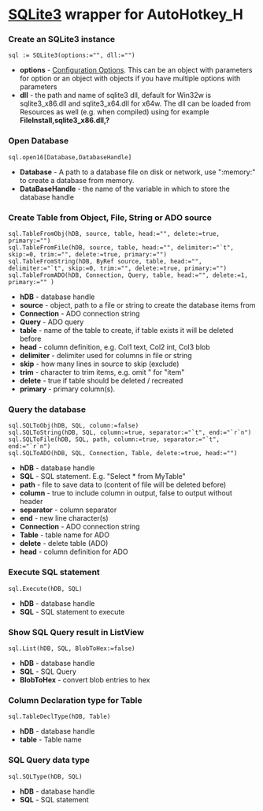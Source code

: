 # [SQLite3](https://www.sqlite.org) wrapper for AutoHotkey_H

### Create an SQLite3 instance
``` AutoHotkey
sql := SQLite3(options:="", dll:="")
```
* **options**  -  [Configuration Options](https://www.sqlite.org/c3ref/c_config_covering_index_scan.html). This can be an object with parameters for option or an object with objects if you have multiple options with parameters
* **dll** - the path and name of sqlite3 dll, default for Win32w is sqlite3_x86.dll and sqlite3_x64.dll for x64w. The dll can be loaded from Resources as well (e.g. when compiled) using for example **FileInstall,sqlite3_x86.dll,?**

### Open Database
``` AutoHotkey
sql.open16[Database,DatabaseHandle]
```
* **Database** - A path to a database file on disk or network, use ":memory:" to create a database from memory.
* **DataBaseHandle** - the name of the variable in which to store the database handle

### Create Table from Object, File, String or ADO source
``` AutoHotkey
sql.TableFromObj(hDB, source, table, head:="", delete:=true, primary:="")
sql.TableFromFile(hDB, source, table, head:="", delimiter:="`t", skip:=0, trim:="", delete:=true, primary:="")
sql.TableFromString(hDB, ByRef source, table, head:="", delimiter:="`t", skip:=0, trim:="", delete:=true, primary:="")
sql.TableFromADO(hDB, Connection, Query, table, head:="", delete:=1, primary:="" )
```
* **hDB** - database handle
* **source** - object, path to a file or string to create the database items from
* **Connection** - ADO connection string
* **Query** - ADO query
* **table** - name of the table to create, if table exists it will be deleted before
* **head** - column definition, e.g. Col1 text, Col2 int, Col3 blob
* **delimiter** - delimiter used for columns in file or string
* **skip** - how many lines in source to skip (exclude)
* **trim** - character to trim items, e.g. omit " for "item"
* **delete** - true if table should be deleted / recreated
* **primary** - primary column(s).

### Query the database
``` AutoHotkey
sql.SQLToObj(hDB, SQL, column:=false)
sql.SQLToString(hDB, SQL, column:=true, separator:="`t", end:="`r`n")
sql.SQLToFile(hDB, SQL, path, column:=true, separator:="`t", end:="`r`n")
sql.SQLToADO(hDB, SQL, Connection, Table, delete:=true, head:="")
```
* **hDB** - database handle
* **SQL** - SQL statement. E.g. "Select * from MyTable"
* **path** - file to save data to (content of file will be deleted before)
* **column** - true to include column in output, false to output without header
* **separator** - column separator
* **end** - new line character(s)
* **Connection** - ADO connection string
* **Table** - table name for ADO
* **delete** - delete table (ADO)
* **head** - column definition for ADO

### Execute SQL statement
``` AutoHotkey
sql.Execute(hDB, SQL)
```
* **hDB** - database handle
* **SQL** - SQL statement to execute

### Show SQL Query result in ListView
``` AutoHotkey
sql.List(hDB, SQL, BlobToHex:=false)
```
* **hDB** - database handle
* **SQL** - SQL Query
* **BlobToHex** - convert blob entries to hex

### Column Declaration type for Table
``` AutoHotkey
sql.TableDeclType(hDB, Table)
```
* **hDB** - database handle
* **table** - Table name

### SQL Query data type
``` AutoHotkey
sql.SQLType(hDB, SQL)
```
* **hDB** - database handle
* **SQL** - SQL statement

